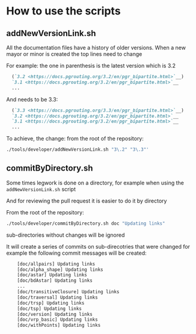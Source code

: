 # How to use the scripts

## addNewVersionLink.sh

All the documentation files have a history of older versions.
When a new mayor or minor is created the top lines need to change

For example: the one in parenthesis is the latest version which is 3.2
```md
  (`3.2 <https://docs.pgrouting.org/3.2/en/pgr_bipartite.html>`__)
  `3.1 <https://docs.pgrouting.org/3.2/en/pgr_bipartite.html>`__
  ...
```
And needs to be 3.3:
```md
  (`3.3 <https://docs.pgrouting.org/3.3/en/pgr_bipartite.html>`__)
  `3.2 <https://docs.pgrouting.org/3.2/en/pgr_bipartite.html>`__
  `3.1 <https://docs.pgrouting.org/3.2/en/pgr_bipartite.html>`__
  ...
```

To achieve, the change: from the root of the repository:
```bash
./tools/developer/addNewVersionLink.sh "3\.2" "3\.3"'
```

## commitByDirectory.sh

Some times legwork is done on a directory, for example when using the
`addNewVersionLink.sh` script

And for reviewing the pull request it is easier to do it by directory

From the root of the repository:
```bash
./tools/developer/commitByDirectory.sh doc "Updating links"
```
sub-directories without changes will be ignored

It will create a series of commits on sub-direcotries that were changed
for example the following commit messages will be created:
```bash
    [doc/allpairs] Updating links
    [doc/alpha_shape] Updating links
    [doc/astar] Updating links
    [doc/bdAstar] Updating links
    ...
    [doc/transitiveClosure] Updating links
    [doc/traversal] Updating links
    [doc/trsp] Updating links
    [doc/tsp] Updating links
    [doc/version] Updating links
    [doc/vrp_basic] Updating links
    [doc/withPoints] Updating links
```
